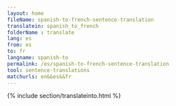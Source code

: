 ```yaml
---
layout: home
fileName: spanish-to-french-sentence-translation
translatein: spanish_to_french
folderName : translate
lang: es
from: es
to: fr
langname: spanish-to
permalink: /es/spanish-to-french-sentence-translation
tool: sentence-translations
matchurls: en&&es&&fr
---
```

{% include section/translateinto.html %}
